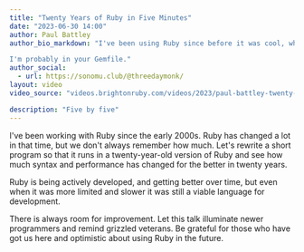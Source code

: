 ```yaml
---
title: "Twenty Years of Ruby in Five Minutes"
date: "2023-06-30 14:00"
author: Paul Battley
author_bio_markdown: "I've been using Ruby since before it was cool, when it was cool, and will be using it afterwards. I enjoy tinkering with software, music, and electronics, and especially the intersections of those.

I'm probably in your Gemfile."
author_social:
  - url: https://sonomu.club/@threedaymonk/
layout: video
video_source: "videos.brightonruby.com/videos/2023/paul-battley-twenty-years-of-ruby-in-five-minutes.mp4"

description: "Five by five"
---
```


I've been working with Ruby since the early 2000s. Ruby has changed a lot in that time, but we don't always remember how much. Let's rewrite a short program so that it runs in a twenty-year-old version of Ruby and see how much syntax and performance has changed for the better in twenty years.

Ruby is being actively developed, and getting better over time, but even when it was more limited and slower it was still a viable language for development.

There is always room for improvement. Let this talk illuminate newer programmers and remind grizzled veterans. Be grateful for those who have got us here and optimistic about using Ruby in the future.